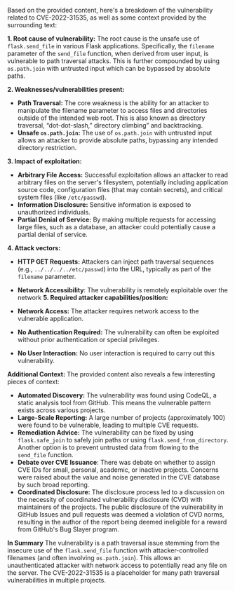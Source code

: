 Based on the provided content, here's a breakdown of the vulnerability related to CVE-2022-31535, as well as some context provided by the surrounding text:

**1. Root cause of vulnerability:**
The root cause is the unsafe use of `flask.send_file` in various Flask applications. Specifically, the `filename` parameter of the `send_file` function, when derived from user input, is vulnerable to path traversal attacks. This is further compounded by using `os.path.join` with untrusted input which can be bypassed by absolute paths.

**2. Weaknesses/vulnerabilities present:**

*   **Path Traversal:** The core weakness is the ability for an attacker to manipulate the filename parameter to access files and directories outside of the intended web root. This is also known as directory traversal, “dot-dot-slash,” directory climbing” and backtracking.
*   **Unsafe `os.path.join`:** The use of `os.path.join` with untrusted input allows an attacker to provide absolute paths, bypassing any intended directory restriction.

**3. Impact of exploitation:**

*   **Arbitrary File Access:** Successful exploitation allows an attacker to read arbitrary files on the server's filesystem, potentially including application source code, configuration files (that may contain secrets), and critical system files (like `/etc/passwd`).
*   **Information Disclosure:** Sensitive information is exposed to unauthorized individuals.
*   **Partial Denial of Service:** By making multiple requests for accessing large files, such as a database, an attacker could potentially cause a partial denial of service.

**4. Attack vectors:**

*   **HTTP GET Requests:** Attackers can inject path traversal sequences (e.g., `../../../../etc/passwd`) into the URL, typically as part of the `filename` parameter.
*   **Network Accessibility**: The vulnerability is remotely exploitable over the network
**5. Required attacker capabilities/position:**

*   **Network Access:** The attacker requires network access to the vulnerable application.
*   **No Authentication Required:** The vulnerability can often be exploited without prior authentication or special privileges.
*   **No User Interaction:** No user interaction is required to carry out this vulnerability.

**Additional Context:**
The provided content also reveals a few interesting pieces of context:

*   **Automated Discovery:** The vulnerability was found using CodeQL, a static analysis tool from GitHub. This means the vulnerable pattern exists across various projects.
*   **Large-Scale Reporting:** A large number of projects (approximately 100) were found to be vulnerable, leading to multiple CVE requests.
*   **Remediation Advice:** The vulnerability can be fixed by using `flask.safe_join` to safely join paths or using `flask.send_from_directory`. Another option is to prevent untrusted data from flowing to the `send_file` function.
*   **Debate over CVE Issuance**: There was debate on whether to assign CVE IDs for small, personal, academic, or inactive projects. Concerns were raised about the value and noise generated in the CVE database by such broad reporting.
*   **Coordinated Disclosure:** The disclosure process led to a discussion on the necessity of coordinated vulnerability disclosure (CVD) with maintainers of the projects. The public disclosure of the vulnerability in GitHub Issues and pull requests was deemed a violation of CVD norms, resulting in the author of the report being deemed ineligible for a reward from GitHub's Bug Slayer program.

**In Summary**
The vulnerability is a path traversal issue stemming from the insecure use of the `flask.send_file` function with attacker-controlled filenames (and often involving `os.path.join`). This allows an unauthenticated attacker with network access to potentially read any file on the server.  The CVE-2022-31535 is a placeholder for many path traversal vulnerabilities in multiple projects.